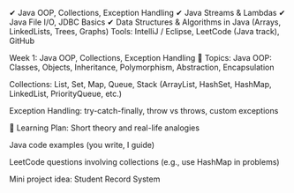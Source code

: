 ✔ Java OOP, Collections, Exception Handling
✔ Java Streams & Lambdas
✔ Java File I/O, JDBC Basics
✔ Data Structures & Algorithms in Java (Arrays, LinkedLists, Trees, Graphs)
Tools: IntelliJ / Eclipse, LeetCode (Java track), GitHub


Week 1: Java OOP, Collections, Exception Handling
🔹 Topics:
Java OOP: Classes, Objects, Inheritance, Polymorphism, Abstraction, Encapsulation

Collections: List, Set, Map, Queue, Stack (ArrayList, HashSet, HashMap, LinkedList, PriorityQueue, etc.)

Exception Handling: try-catch-finally, throw vs throws, custom exceptions

🔹 Learning Plan:
Short theory and real-life analogies

Java code examples (you write, I guide)

LeetCode questions involving collections (e.g., use HashMap in problems)

Mini project idea: Student Record System

